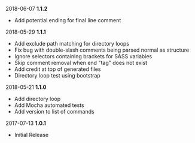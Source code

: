 2018-06-07
**1.1.2**
- Add potential ending for final line comment

2018-05-29
**1.1.1**
- Add exclude path matching for directory loops
- Fix bug with double-slash comments being parsed normal as structure
- Ignore selectors containing brackets for SASS variables
- Skip comment removal when end "tag" does not exist
- Add credit at top of generated files
- Directory loop test using bootstrap

2018-05-21
**1.1.0**
- Add directory loop
- Add Mocha automated tests
- Add version to list of commands

2017-07-13
**1.0.1**
- Initial Release

